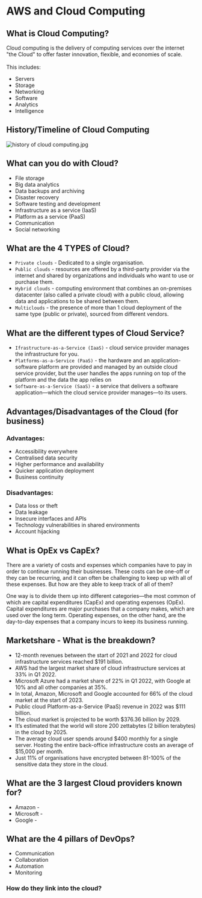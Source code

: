 # **AWS and Cloud Computing**

## **What is Cloud Computing?**

Cloud computing is the delivery of computing services over the internet "the Cloud" to offer faster innovation, flexible, and economies of scale.
<br>
<br>
This includes:
- Servers
- Storage
- Networking
- Software
- Analytics
- Intelligence


## **History/Timeline of Cloud Computing**

![history of cloud computing.jpg](..%2F..%2F..%2F..%2FOneDrive%20-%20Sparta%20Global%2FPictures%2FCloud%20Computing%2Fhistory%20of%20cloud%20computing.jpg)

## **What can you do with Cloud?**

- File storage
- Big data analytics
- Data backups and archiving
- Disaster recovery
- Software testing and development
- Infrastructure as a service (IaaS)
- Platform as a service (PaaS)
- Communication
- Social networking

## **What are the 4 TYPES of Cloud?**

- `Private clouds` - Dedicated to a single organisation.
- `Public clouds` - resources are offered by a third-party provider via the internet and shared by organizations and individuals who want to use or purchase them.
- `Hybrid clouds` - computing environment that combines an on-premises datacenter (also called a private cloud) with a public cloud, allowing data and applications to be shared between them.
- `Multiclouds` - the presence of more than 1 cloud deployment of the same type (public or private), sourced from different vendors.

## **What are the different types of Cloud Service?**

- `Ifrastructure-as-a-Service (IaaS)` - cloud service provider manages the infrastructure for you.
- `Platforms-as-a-Service (PaaS)` - the hardware and an application-software platform are provided and managed by an outside cloud service provider, but the user handles the apps running on top of the platform and the data the app relies on
- `Software-as-a-Service (SaaS)` - a service that delivers a software application—which the cloud service provider manages—to its users.

## **Advantages/Disadvantages of the Cloud (for business)**

### Advantages:

- Accessibility everywhere
- Centralised data security
- Higher performance and availability
- Quicker application deployment
- Business continuity

### Disadvantages:

- Data loss or theft
- Data leakage
- Insecure interfaces and APIs
- Technology vulnerabilities in shared environments
- Account hijacking

## **What is OpEx vs CapEx?**

There are a variety of costs and expenses which companies have to pay in order to continue running their businesses. These costs can be one-off or they can be recurring, and it can often be challenging to keep up with all of these expenses. But how are they able to keep track of all of them?

One way is to divide them up into different categories—the most common of which are capital expenditures (CapEx) and operating expenses (OpEx). Capital expenditures are major purchases that a company makes, which are used over the long term. Operating expenses, on the other hand, are the day-to-day expenses that a company incurs to keep its business running.

## **Marketshare - What is the breakdown?**

- 12-month revenues between the start of 2021 and 2022 for cloud infrastructure services reached $191 billion.
- AWS had the largest market share of cloud infrastructure services at 33% in Q1 2022.
- Microsoft Azure had a market share of 22% in Q1 2022, with Google at 10% and all other companies at 35%.
- In total, Amazon, Microsoft and Google accounted for 66% of the cloud market at the start of 2023.
- Public cloud Platform-as-a-Service (PaaS) revenue in 2022 was $111 billion.
- The cloud market is projected to be worth $376.36 billion by 2029.
- It’s estimated that the world will store 200 zettabytes (2 billion terabytes) in the cloud by 2025.
- The average cloud user spends around $400 monthly for a single server. Hosting the entire back-office infrastructure costs an average of $15,000 per month.
- Just 11% of organisations have encrypted between 81-100% of the sensitive data they store in the cloud.

## **What are the 3 largest Cloud providers known for?**

- Amazon -
- Microsoft - 
- Google - 

## **What are the 4 pillars of DevOps?**

- Communication
- Collaboration
- Automation
- Monitoring

### **How do they link into the cloud?**